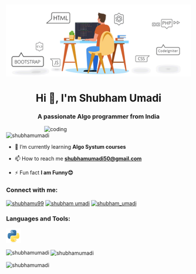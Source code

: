 ![logo](https://github.com/shubhamumadi/shubhamumadi/blob/main/68747470733a2f2f6d656469612e6c6963646e2e636f6d2f646d732f696d6167652f76322f4334453132415147435744496b715a5f7832412f61727469636c652d636f7665725f696d6167652d736872696e6b5f3630305f323030302f61727469636c652d636f7.gif)
<h1 align="center">Hi 👋, I'm Shubham Umadi</h1>
<h3 align="center">A passionate Algo programmer from India</h3>

<img align="right" alt="coding" width="400" src="https://user-images.githubusercontent.com/55389276/140866485-8fb1c876-9a8f-4d6a-98dc-08c4981eaf70.gif">


<p align="left"> <img src="https://komarev.com/ghpvc/?username=shubhamumadi&label=Profile%20views&color=0e75b6&style=flat" alt="shubhamumadi" /> </p>

- 🌱 I’m currently learning **Algo Systum courses**

- 📫 How to reach me **shubhamumadi50@gmail.com**

- ⚡ Fun fact **I am Funny😊**

<h3 align="left">Connect with me:</h3>
<p align="left">
<a href="https://twitter.com/shubhamu99" target="blank"><img align="center" src="https://raw.githubusercontent.com/rahuldkjain/github-profile-readme-generator/master/src/images/icons/Social/twitter.svg" alt="shubhamu99" height="30" width="40" /></a>
<a href="https://fb.com/shubham umadi" target="blank"><img align="center" src="https://raw.githubusercontent.com/rahuldkjain/github-profile-readme-generator/master/src/images/icons/Social/facebook.svg" alt="shubham umadi" height="30" width="40" /></a>
<a href="https://instagram.com/shubham_umadi" target="blank"><img align="center" src="https://raw.githubusercontent.com/rahuldkjain/github-profile-readme-generator/master/src/images/icons/Social/instagram.svg" alt="shubham_umadi" height="30" width="40" /></a>
</p>

<h3 align="left">Languages and Tools:</h3>
<p align="left"> <a href="https://www.python.org" target="_blank" rel="noreferrer"> <img src="https://raw.githubusercontent.com/devicons/devicon/master/icons/python/python-original.svg" alt="python" width="40" height="40"/> </a> </p>

<p><img align="left" src="https://github-readme-stats.vercel.app/api/top-langs?username=shubhamumadi&show_icons=true&locale=en&layout=compact" alt="shubhamumadi" /></p>

<p>&nbsp;<img align="center" src="https://github-readme-stats.vercel.app/api?username=shubhamumadi&show_icons=true&locale=en" alt="shubhamumadi" /></p>

<p><img align="center" src="https://github-readme-streak-stats.herokuapp.com/?user=shubhamumadi&" alt="shubhamumadi" /></p>
